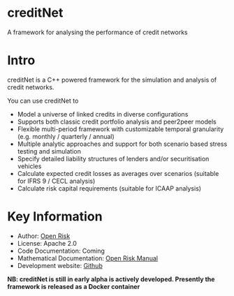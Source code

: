 # creditNet
A framework for analysing the performance of credit networks

Intro
=========================
creditNet is a C++ powered framework for the simulation and analysis of credit networks. 

You can use creditNet to

- Model a universe of linked credits in diverse configurations
- Supports both classic credit portfolio analysis and peer2peer models
- Flexible multi-period framework with customizable temporal granularity (e.g. monthly / quarterly / annual)
- Multiple analytic approaches and support for both scenario based stress testing and simulation
- Specify detailed liability structures of lenders and/or securitisation vehicles 
- Calculate expected credit losses as averages over scenarios (suitable for IFRS 9 / CECL analysis)
- Calculate risk capital requirements (suitable for ICAAP analysis)

Key Information
================

* Author: [Open Risk](http://www.openriskmanagement.com)
* License: Apache 2.0
* Code Documentation: Coming
* Mathematical Documentation: [Open Risk Manual](https://www.openriskmanual.org/wiki/Credit_Network)
* Development website: [Github](https://github.com/open-risk/creditNet)

**NB: creditNet is still in early alpha is actively developed. Presently the framework is released as a Docker container**
